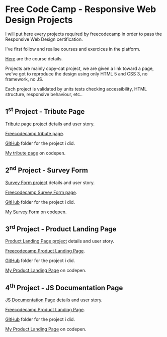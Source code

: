 # Free Code Camp - Responsive Web Design Projects

I will put here every projects required by freecodecamp in order to pass the Responsive Web Design certification.

I've first follow and realise courses and exercices in the platform.

[Here](https://www.freecodecamp.org/learn/responsive-web-design) are the course details.

Projects are mainly copy-cat project, we are given a link toward a page, we've got to reproduce the design using only HTML 5 and CSS 3, no framework, no JS. 

Each project is validated by units tests checking accessibility, HTML structure, responsive behaviour, etc..

## 1<sup>st</sup> Project - Tribute Page

[Tribute page project](https://www.freecodecamp.org/learn/responsive-web-design/responsive-web-design-projects/build-a-tribute-page) details and user story.

[Freecodecamp tribute page](https://codepen.io/freeCodeCamp/full/zNqgVx).

[GitHub](tribute-page-fcc) folder for the project i did.

[My tribute page](https://codepen.io/Thoth80/pen/OJxEgyj) on codepen.

## 2<sup>nd</sup> Project - Survey Form

[Survey Form project](https://www.freecodecamp.org/learn/responsive-web-design/responsive-web-design-projects/build-a-survey-form) details and user story.

[Freecodecamp Survey Form page](https://codepen.io/freeCodeCamp/full/VPaoNP).

[GitHub](survey-form) folder for the project i did.

[My Survey Form](https://codepen.io/Thoth80/pen/jOGKoVy) on codepen.

## 3<sup>rd</sup> Project - Product Landing Page

[Product Landing Page project](https://www.freecodecamp.org/learn/responsive-web-design/responsive-web-design-projects/build-a-product-landing-page) details and user story.

[Freecodecamp Product Landing Page](https://codepen.io/freeCodeCamp/full/RKRbwL).

[GitHub](product-landing-page) folder for the project i did.

[My Product Landing Page](https://codepen.io/Thoth80/pen/dyVjXOY) on codepen.

## 4<sup>th</sup> Project - JS Documentation Page

[JS Documentation Page](https://www.freecodecamp.org/learn/responsive-web-design/responsive-web-design-projects/build-a-technical-documentation-page) details and user story.

[Freecodecamp Product Landing Page](https://codepen.io/freeCodeCamp/full/NdrKKL).

[GitHub](js-tech-page) folder for the project i did.

[My Product Landing Page](https://codepen.io/Thoth80/pen/XWeBqwR) on codepen.